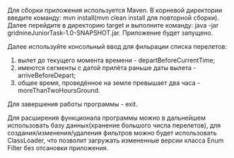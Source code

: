Для сборки приложения используется Maven.
В корневой директории введите команду: mvn install(mvn clean install для повторной сборки).
Далее перейдите в директорию target и выполните команду: java -jar gridnineJuniorTask-1.0-SNAPSHOT.jar.
Приложение будет запущено.

Далее используйте консольный ввод для фильрации списка перелетов:
1) вылет до текущего момента времени - departBeforeCurrentTime;
2) имеются сегменты с датой прилёта раньше даты вылета - arriveBeforeDepart;
3) общее время, проведённое на земле превышает два часа - moreThanTwoHoursGround.

Для завершения работы программы - exit.

Для расширения функционала программы можно в дальнейшем использовать базу данных(хранение большого числа перелетов), для создания/изменения/удаления фильтров можно будет использовать ClassLoader, что позволит загружать измененные версии класса Enum Filter без отсановки приложения.
